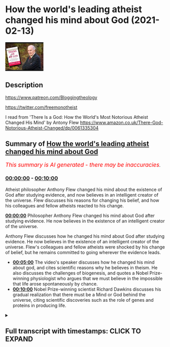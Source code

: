 # How the world's leading atheist changed his mind about God (2021-02-13)

![alt How the world's leading atheist changed his mind about God](Gc-3QVEkfbM.jpg "How the world's leading atheist changed his mind about God")

## Description

https://www.patreon.com/Bloggingtheology

https://twitter.com/freemonotheist

I read from 'There Is a God: How the World's Most Notorious Atheist Changed His Mind' by Antony Flew https://www.amazon.co.uk/There-God-Notorious-Atheist-Changed/dp/0061335304

## Summary of [How the world's leading atheist changed his mind about God](https://www.youtube.com/watch?v=Gc-3QVEkfbM)


*<span style="color:red; font-size:125%">This summary is AI generated - there may be inaccuracies</span>. [](/)*

### [00:00:00](https://www.youtube.com/watch?v=Gc-3QVEkfbM&t=0) - [00:10:00](https://www.youtube.com/watch?v=Gc-3QVEkfbM&t=600)

Atheist philosopher Anthony Flew changed his mind about the existence of God after studying evidence, and now believes in an intelligent creator of the universe.  Flew discusses his reasons for changing his belief, and how his colleagues and fellow atheists reacted to his change.

**[00:00:00](https://www.youtube.com/watch?v=Gc-3QVEkfbM&t=0)** Philosopher Anthony Flew changed his mind about God after studying evidence. He now believes in the existence of an intelligent creator of the universe.

 Anthony Flew discusses how he changed his mind about God after studying evidence. He now believes in the existence of an intelligent creator of the universe. Flew's colleagues and fellow atheists were shocked by his change of belief, but he remains committed to going wherever the evidence leads.
* **[00:05:00](https://www.youtube.com/watch?v=Gc-3QVEkfbM&t=300)** The video's speaker discusses how he changed his mind about god, and cites scientific reasons why he believes in theism. He also discusses the challenges of biogenesis, and quotes a Nobel Prize-winning physiologist who argues that we must believe in the impossible that life arose spontaneously by chance.
* **[00:10:00](https://www.youtube.com/watch?v=Gc-3QVEkfbM&t=600)** Nobel Prize-winning scientist Richard Dawkins discusses his gradual realization that there must be a Mind or God behind the universe, citing scientific discoveries such as the role of genes and proteins in producing life.

<details><summary><h2>Full transcript with timestamps: CLICK TO EXPAND</h2></summary>

[0:00:01](https://youtu.be/Gc-3QVEkfbM?t=1) in this video , I want to look at how the world's 
leading philosopher changed his mind about God .  
[0:00:09](https://youtu.be/Gc-3QVEkfbM?t=9) Professor Anthony Flew is an English philosopher ,
most notable for his work related to the  
[0:00:15](https://youtu.be/Gc-3QVEkfbM?t=15) philosophy of religion . during the course of his 
career he taught at the universities of Oxford ,   
[0:00:20](https://youtu.be/Gc-3QVEkfbM?t=20) Aberdeen (Scotland) , Keel , Reading and at York university 
in Toronto . for much of his career , Anthony Flew  
[0:00:27](https://youtu.be/Gc-3QVEkfbM?t=27) was known as a strong advocate of atheism arguing 
that one should presuppose atheism until empirical  
[0:00:35](https://youtu.be/Gc-3QVEkfbM?t=35) evidence of a god surfaces . he also criticized the 
idea of life after death , the free will defense to    
[0:00:43](https://youtu.be/Gc-3QVEkfbM?t=43) the problem of evil and the meaningfulness of 
the concept of god . however in 2004 , he changed    
[0:00:51](https://youtu.be/Gc-3QVEkfbM?t=51) his position , he changed his mind and stated 
that he now believed in the existence of an    
[0:00:58](https://youtu.be/Gc-3QVEkfbM?t=58) intelligent creator of the universe . shocking 
his colleagues and fellow atheists . in order    
[0:01:05](https://youtu.be/Gc-3QVEkfbM?t=65) to further clarify his personal concept of god ,
Anthony Flew openly made an allegiance to deism    
[0:01:12](https://youtu.be/Gc-3QVEkfbM?t=72) more specifically a belief in the Aristotelian god 
which he will define in his book in a second . and    
[0:01:19](https://youtu.be/Gc-3QVEkfbM?t=79) dismissed on many occasions any call to convert 
to christianity , islam or any other religion .  
[0:01:26](https://youtu.be/Gc-3QVEkfbM?t=86) he stated that in keeping with his lifelong 
commitment to go wherever the evidence leads .  
[0:01:32](https://youtu.be/Gc-3QVEkfbM?t=92) he now believed in the existence of a god . i just 
want to quote some passages from his last book   
[0:01:40](https://youtu.be/Gc-3QVEkfbM?t=100) "THERE IS NO GOD" where the N has been crossed 
off gotten "THERE IS A GOD : how the world's most    
[0:01:47](https://youtu.be/Gc-3QVEkfbM?t=107) notorious atheist changed his mind" by Anthony Flew .
and I've read all this book and I wanted to  
[0:01:53](https://youtu.be/Gc-3QVEkfbM?t=113) quote some of the juicier passages from it . in 
chapter four entitled "a pilgrimage of reason"    
[0:02:00](https://youtu.be/Gc-3QVEkfbM?t=120) he writes : let us begin with a parable , imagine 
that a satellite phone is washed ashore on a    
[0:02:08](https://youtu.be/Gc-3QVEkfbM?t=128) remote island inhabited by a tribe that has never 
had contact with modern civilization . the natives    
[0:02:16](https://youtu.be/Gc-3QVEkfbM?t=136) play with the numbers on the dial pad and hear 
different voices upon hitting certain sequences .  
[0:02:23](https://youtu.be/Gc-3QVEkfbM?t=143) they assume first that it's the device that 
makes these noises , some of the cleverer    
[0:02:29](https://youtu.be/Gc-3QVEkfbM?t=149) natives , the scientists of the tribe assemble 
an exact replica and hit the numbers again .  
[0:02:37](https://youtu.be/Gc-3QVEkfbM?t=157) they hear the voices again , the conclusion 
seems obvious to them . this  
[0:02:43](https://youtu.be/Gc-3QVEkfbM?t=163) particular combination of crystals and metals 
and chemicals produce what seems like human    
[0:02:49](https://youtu.be/Gc-3QVEkfbM?t=169) voices and this means that the voices are simply 
properties of the device . but the tribal sage    
[0:02:58](https://youtu.be/Gc-3QVEkfbM?t=178) (by sage Flew probably means a philosopher) a tribal 
sage summons the scientists for a discussion .  
[0:03:05](https://youtu.be/Gc-3QVEkfbM?t=185) he has thought long and hard on the matter 
and has reached the following conclusion :   
[0:03:10](https://youtu.be/Gc-3QVEkfbM?t=190) the voices coming through the instrument must 
be coming from people like themselves , people  
[0:03:17](https://youtu.be/Gc-3QVEkfbM?t=197) who are living and conscious although speaking in 
a different language . instead of assuming that the  
[0:03:24](https://youtu.be/Gc-3QVEkfbM?t=204) voices are simply properties of the handset , they 
should investigate the possibility that through    
[0:03:30](https://youtu.be/Gc-3QVEkfbM?t=210) some mysterious communication network they 
are in touch with other humans . perhaps further    
[0:03:36](https://youtu.be/Gc-3QVEkfbM?t=216) study along these lines could lead to a greater 
understanding of the world beyond their island .  
[0:03:43](https://youtu.be/Gc-3QVEkfbM?t=223) but the scientists simply laugh at the 
sage and say , look when we damage the    
[0:03:49](https://youtu.be/Gc-3QVEkfbM?t=229) instrument the voices stop coming , so they're 
obviously nothing more than sounds produced by  
[0:03:56](https://youtu.be/Gc-3QVEkfbM?t=236) a unique combination of lithium and printed 
circuit boards and light and missing diodes .  
[0:04:04](https://youtu.be/Gc-3QVEkfbM?t=244) and a parable . in this parable we see how 
easy it is to let preconceived theories    
[0:04:12](https://youtu.be/Gc-3QVEkfbM?t=252) shape the way we view evidence ,
instead of letting the evidence    
[0:04:16](https://youtu.be/Gc-3QVEkfbM?t=256) shape our theories . a copernican leap may thus 
be prevented by a thousand ptolemaic epicycles .  
[0:04:26](https://youtu.be/Gc-3QVEkfbM?t=266) defenders of ptolemy's geocentric model of the 
solar system resisted copernicus's heliocentric    
[0:04:33](https://youtu.be/Gc-3QVEkfbM?t=273) model by using the concept of epicycles to 
explain away observations of planetary motion that    
[0:04:41](https://youtu.be/Gc-3QVEkfbM?t=281) conflicted with their model . and in this it seems 
to me lies the peculiar danger , the endemic evil    
[0:04:50](https://youtu.be/Gc-3QVEkfbM?t=290) of dogmatic atheism . (remember Anthony Flew was himself 
a dogmatic atheist) . take such utterances as quote :  
[0:04:59](https://youtu.be/Gc-3QVEkfbM?t=299) we should not ask for an explanation of how it is 
that the world exists , it is here and that's all . or :   
[0:05:07](https://youtu.be/Gc-3QVEkfbM?t=307) since we cannot accept a transcendent source 
of life , we choose to believe the impossible    
[0:05:15](https://youtu.be/Gc-3QVEkfbM?t=315) that life arose spontaneously by chance 
for matter . or : the laws of physics    
[0:05:23](https://youtu.be/Gc-3QVEkfbM?t=323) are lawless laws that arise from the void , end of 
discussion . these quotes look at first sight like   
[0:05:31](https://youtu.be/Gc-3QVEkfbM?t=331) rational arguments that have a special 
authority because they have a no-nonsense    
[0:05:37](https://youtu.be/Gc-3QVEkfbM?t=337) air about them . of course this is no more sign 
that they are either rational or arguments .  
[0:05:47](https://youtu.be/Gc-3QVEkfbM?t=347) and then the next quote : as for my new position 
on the classical philosophical debates    
[0:05:55](https://youtu.be/Gc-3QVEkfbM?t=355) about god , in this area i was persuaded above 
all by the philosopher David Conway's argument   
[0:06:02](https://youtu.be/Gc-3QVEkfbM?t=362) for god's existence in his book "The Recovery of 
Wisdom : From Here to Antiquity in Quest of Sophia"  
[0:06:10](https://youtu.be/Gc-3QVEkfbM?t=370) Conway is a distinguished British Philosopher 
at Middlesex University , who is equally at home   
[0:06:15](https://youtu.be/Gc-3QVEkfbM?t=375) with classical and modern philosophy . the god whose 
existence is defended by Conway and myself (writes  
[0:06:23](https://youtu.be/Gc-3QVEkfbM?t=383) Flew) is the god of aristotle .Conway writes : in sum ,
to the Being  
[0:06:33](https://youtu.be/Gc-3QVEkfbM?t=393) whom he considered to be the explanation of the 
world and its broad form , Aristotle ascribed the  
[0:06:41](https://youtu.be/Gc-3QVEkfbM?t=401) following attributes : immutability , immateriality , 
omnipotence , omniscience , oneness or indivisibility ,  
[0:06:50](https://youtu.be/Gc-3QVEkfbM?t=410) perfect goodness and necessary existence . there is 
an impressive correspondence between this set of   
[0:06:58](https://youtu.be/Gc-3QVEkfbM?t=418) attributes and those traditionally ascribed 
to god within the judeo-christian tradition ,  
[0:07:04](https://youtu.be/Gc-3QVEkfbM?t=424) it is one that fully justifies us in 
viewing Aristotle as having had the same divine  
[0:07:11](https://youtu.be/Gc-3QVEkfbM?t=431) being in mind as the cause of the world that is 
the object of worship of these two religions . end  
[0:07:18](https://youtu.be/Gc-3QVEkfbM?t=438) quote . for some reason Flew doesn't even think about 
Islam but obviously this applies to Islam as well .  
[0:07:24](https://youtu.be/Gc-3QVEkfbM?t=444) so that clarifies Flew's own concept 
of god that he embraced after leaving atheism .  
[0:07:33](https://youtu.be/Gc-3QVEkfbM?t=453) and now some of the reasons , the scientific reasons 
why he began to embrace theism or belief in god  
[0:07:40](https://youtu.be/Gc-3QVEkfbM?t=460) and he quotes Paul Davis the famous 
astrophysicist : Paul Davis highlights the  
[0:07:45](https://youtu.be/Gc-3QVEkfbM?t=465) same problem he writes . he observes that most 
theories of biogenesis (biogenesis is the idea  
[0:07:53](https://youtu.be/Gc-3QVEkfbM?t=473) of life just coming about , apparently out 
of nowhere) most theories of biogenesis  
[0:07:58](https://youtu.be/Gc-3QVEkfbM?t=478) have concentrated on the chemistry of life . but 
life is more than just complex chemical reactions .  
[0:08:06](https://youtu.be/Gc-3QVEkfbM?t=486) the cell also is an information storing processing 
and replicating system . we need to explain the  
[0:08:15](https://youtu.be/Gc-3QVEkfbM?t=495) origin of this system , of this information and the 
way in which the information processing machinery  
[0:08:22](https://youtu.be/Gc-3QVEkfbM?t=502) came to exist . he emphasizes the fact that the 
gene is nothing but a set of coded instructions  
[0:08:30](https://youtu.be/Gc-3QVEkfbM?t=510) with a precise recipe for manufacturing proteins .
most important these genetic instructions are  
[0:08:38](https://youtu.be/Gc-3QVEkfbM?t=518) not the kind of information you find in 
thermodynamics and statistical mechanics  
[0:08:43](https://youtu.be/Gc-3QVEkfbM?t=523) rather they constitute semantic information .
in other words , they have a specific meaning .  
[0:08:52](https://youtu.be/Gc-3QVEkfbM?t=532) these instructions can be effective only in a 
molecular environment capable of interpreting the  
[0:08:59](https://youtu.be/Gc-3QVEkfbM?t=539) meaning in the genetic code . the origin question 
of biogenesis rises to the top at this point ,  
[0:09:08](https://youtu.be/Gc-3QVEkfbM?t=548) the problem of how meaningful or semantic 
information can emerge spontaneously from a  
[0:09:14](https://youtu.be/Gc-3QVEkfbM?t=554) collection of mindless molecules subject to 
blind and purposeless forces present a deep    
[0:09:21](https://youtu.be/Gc-3QVEkfbM?t=561) conceptual challenge . there's the end of that quote . 
so you can see some of the reasons why Flew in the  
[0:09:29](https://youtu.be/Gc-3QVEkfbM?t=569) light of modern science abandoned atheism . and 
the last quote here because there are so many .  
[0:09:39](https://youtu.be/Gc-3QVEkfbM?t=579) is again to do with the origin of life , 
so how do we account for the origin of life  
[0:09:43](https://youtu.be/Gc-3QVEkfbM?t=583) (professor Flew asks) the nobel prize winning 
physiologist George Wald  
[0:09:52](https://youtu.be/Gc-3QVEkfbM?t=592) once famously argued that we choose to believe the 
impossible that life arose spontaneously by chance .  
[0:10:01](https://youtu.be/Gc-3QVEkfbM?t=601) now of course this is what Flew himself 
believed , this is what atheists believe .  
[0:10:06](https://youtu.be/Gc-3QVEkfbM?t=606) this Noble prize winning scientist says : in later 
years however , he concluded that a pre-existing    
[0:10:13](https://youtu.be/Gc-3QVEkfbM?t=613) mind which he posits as the matrix of physical 
reality compose the physical universe that breeds  
[0:10:20](https://youtu.be/Gc-3QVEkfbM?t=620) life.  then he quotes the nobel
prize-winning professor    
[0:10:28](https://youtu.be/Gc-3QVEkfbM?t=628) who says as follows : how is it that 
with so many other apparent options  
[0:10:35](https://youtu.be/Gc-3QVEkfbM?t=635) we are in a universe that possesses just that 
peculiar nexus or properties that breeds life .  
[0:10:43](https://youtu.be/Gc-3QVEkfbM?t=643) it has occurred to me lately i must confess with 
some shock at first to my scientific sensibilities  
[0:10:50](https://youtu.be/Gc-3QVEkfbM?t=650) that both questions might be brought 
into some degree of congruence .  
[0:10:55](https://youtu.be/Gc-3QVEkfbM?t=655) this is with the assumption that mind rather than 
emerging as a late outgrowth in the evolution of  
[0:11:02](https://youtu.be/Gc-3QVEkfbM?t=662) life has existed always as the matrix the 
source and condition of physical reality    
[0:11:11](https://youtu.be/Gc-3QVEkfbM?t=671) that the stuff of which physical reality is 
constructed is mind stuff . it is mind that has  
[0:11:19](https://youtu.be/Gc-3QVEkfbM?t=679) composed a physical universe that breeds life . so 
eventually evolves creatures that know and create  
[0:11:28](https://youtu.be/Gc-3QVEkfbM?t=688) science , art , technology making creatures .
that's the end quote there . and then Flew says :  
[0:11:35](https://youtu.be/Gc-3QVEkfbM?t=695) this too is my conclusion , the only 
satisfactory explanation for the origin of such    
[0:11:42](https://youtu.be/Gc-3QVEkfbM?t=702) end directing self-replicating life as we 
see on earth is an infinitely intelligent    
[0:11:49](https://youtu.be/Gc-3QVEkfbM?t=709) Mind (with a capital M) . and of 
course we call that mind "God" .  
[0:11:57](https://youtu.be/Gc-3QVEkfbM?t=717) so there we go , that's the book . it's 
very interesting his arguments are based he says    
[0:12:04](https://youtu.be/Gc-3QVEkfbM?t=724) his whole position has not really changed , he 
only goes where the evidence leads so he says    
[0:12:10](https://youtu.be/Gc-3QVEkfbM?t=730) that in his earlier career he didn't see any 
good evidence for the existence of god he says    
[0:12:15](https://youtu.be/Gc-3QVEkfbM?t=735) but now with the advent of the discovery of DNA 
and the role of genes and producing proteins and  
[0:12:22](https://youtu.be/Gc-3QVEkfbM?t=742) this the semantic nature of genes 
requiring a meaningful understanding of the    
[0:12:29](https://youtu.be/Gc-3QVEkfbM?t=749) whole process of producing genes and life .  
this goes way beyond atheism and this suggests  
[0:12:35](https://youtu.be/Gc-3QVEkfbM?t=755) intelligence , it suggests mind and thus it's just 
God not just the DNA but a whole host of other   
[0:12:42](https://youtu.be/Gc-3QVEkfbM?t=762) scientific discoveries lead professor Flew to 
abandon atheism and embrace this belief in god .  
[0:12:50](https://youtu.be/Gc-3QVEkfbM?t=770) so i think this is a great story , a great story 
of a man who had the courage to admit that he  
[0:12:56](https://youtu.be/Gc-3QVEkfbM?t=776) was wrong . here's a man who was the world's most 
notorious atheist , he spent decades arguing against    
[0:13:02](https://youtu.be/Gc-3QVEkfbM?t=782) believers in god , ridiculing their beliefs , 
refuting them philosophically , he came to believe    
[0:13:08](https://youtu.be/Gc-3QVEkfbM?t=788) that was wrong in fact god does exist because 
the evidence he says led him to believe that .  
[0:13:15](https://youtu.be/Gc-3QVEkfbM?t=795) so there we go , that's the story of 
how the world's most notorious atheist changed    
[0:13:21](https://youtu.be/Gc-3QVEkfbM?t=801) his mind and to my knowledge he never
actually converted to any other religion i    
[0:13:26](https://youtu.be/Gc-3QVEkfbM?t=806) think he was warming towards the christian 
faith given his own cultural background    
[0:13:32](https://youtu.be/Gc-3QVEkfbM?t=812) but i don't think he ever converted to any 
other religion and let's hope , let's pray    
[0:13:36](https://youtu.be/Gc-3QVEkfbM?t=816) that he found a merciful god who 
accepted him into paradise . till next time  

</details>
